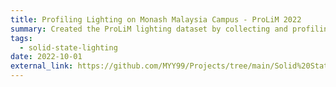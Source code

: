 ```yaml
---
title: Profiling Lighting on Monash Malaysia Campus - ProLiM 2022
summary: Created the ProLiM lighting dataset by collecting and profiling visual and non-visual lighting data
tags:
  - solid-state-lighting
date: 2022-10-01
external_link: https://github.com/MYY99/Projects/tree/main/Solid%20State%20Lighting
---
```

